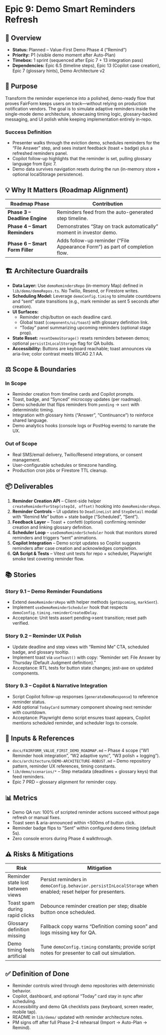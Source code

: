 # Epic 9: Demo Smart Reminders Refresh

## 🧭 Overview

- **Status:** Planned – Value-First Demo Phase 4 (“Remind”)
- **Priority:** P1 (visible demo moment after Auto-Plan)
- **Timebox:** 1 sprint (sequenced after Epic 7 + 13 integration pass)
- **Dependencies:** Epic 6.5 (timeline steps), Epic 13 (Copilot case creation), Epic 7 (glossary hints), Demo Architecture v2

## 🎯 Purpose

Transform the reminder experience into a polished, demo-ready flow that proves FairForm keeps users on track—without relying on production notification vendors. The goal is to simulate adaptive reminders inside the single-mode demo architecture, showcasing timing logic, glossary-backed messaging, and UI polish while keeping implementation entirely in-repo.

### Success Definition

- Presenter walks through the eviction demo, schedules reminders for the “File Answer” step, and sees instant feedback (toast + badge) plus a refreshed reminders panel.
- Copilot follow-up highlights that the reminder is set, pulling glossary language from Epic 7.
- Demo data survives navigation resets during the run (in-memory store + optional localStorage persistence).

## 💡 Why It Matters (Roadmap Alignment)

| Roadmap Phase | Contribution |
| ------------- | ------------ |
| **Phase 3 – Deadline Engine** | Reminders feed from the auto-generated step timeline. |
| **Phase 4 – Smart Reminders** | Demonstrates “Stay on track automatically” moment in investor demo. |
| **Phase 6 – Smart Form Filler** | Adds follow-up reminder (“File Appearance Form”) as part of completion flow. |

## 🏗️ Architecture Guardrails

- **Data Layer:** Use `demoRemindersRepo` (in-memory Map) defined in `lib/demo/demoRepos.ts`. No Twilio, Resend, or Firestore writes.
- **Scheduling Model:** Leverage `demoConfig.timing` to simulate countdowns and “sent” state transitions (e.g., mark reminder as sent 5 seconds after creation).
- **UI Surfaces:** 
  - Reminder chip/button on each deadline card.
  - Global toast (`components/ui/toast`) with glossary definition link.
  - “Today” panel summarizing upcoming reminders (optional stage prop).
- **State Reset:** `resetDemoStorage()` resets reminders between demos; optional `persistInLocalStorage` flag for QA builds.
- **Accessibility:** Buttons are keyboard reachable; toast announces via aria-live; color contrast meets WCAG 2.1 AA.

## ⚖️ Scope & Boundaries

### In Scope
- Reminder creation from timeline cards and Copilot prompts.
- Toast, badge, and “Synced” microcopy updates (per roadmap).
- Demo scheduler that flips reminders from `pending` → `sent` with deterministic timing.
- Integration with glossary hints (“Answer”, “Continuance”) to reinforce shared language.
- Demo analytics hooks (console logs or PostHog events) to narrate the UX.

### Out of Scope
- Real SMS/email delivery, Twilio/Resend integrations, or consent management.
- User-configurable schedules or timezone handling.
- Production cron jobs or Firestore TTL cleanup.

## 📦 Deliverables

1. **Reminder Creation API** – Client-side helper `createReminderForStep(stepId, offset)` hooking into `demoRemindersRepo`.
2. **Reminder Controls** – UI updates to `DeadlineList` and `StepDetail` modal with “Remind Me” button + state badge (“Scheduled”, “Sent”).
3. **Feedback Layer** – Toast + confetti (optional) confirming reminder creation and linking glossary definition.
4. **Scheduler Loop** – `useDemoReminderScheduler` hook that monitors stored reminders and triggers “sent” animations.
5. **Copilot Integration** – Demo script updates so Copilot suggests reminders after case creation and acknowledges completion.
6. **QA Script & Tests** – Vitest unit tests for repo + scheduler, Playwright smoke test covering reminder flow.

## 📚 Stories

### Story 9.1 – Demo Reminder Foundations
- Extend `demoRemindersRepo` with helper methods (`getUpcoming`, `markSent`).
- Implement `useDemoReminderScheduler` hook that respects `demoConfig.timing.reminderCreatedDelay`.
- Acceptance: Unit tests assert pending→sent transition; reset path verified.

### Story 9.2 – Reminder UX Polish
- Update deadline and step views with “Remind Me” CTA, scheduled badge, and glossary tooltip.
- Implement toast via `useToast()` with copy: “Reminder set: File Answer by Thursday (Default Judgment definition).”
- Acceptance: RTL tests for button state changes; jest-axe on updated components.

### Story 9.3 – Copilot & Narrative Integration
- Script Copilot follow-up responses (`generateDemoResponse`) to reference reminder status.
- Add optional `TodayCard` summary component showing next reminder with countdown.
- Acceptance: Playwright demo script ensures toast appears, Copilot mentions scheduled reminder, and scheduler logs to console.

## 🔗 Inputs & References

- `docs/FAIRFORM_VALUE_FIRST_DEMO_ROADMAP.md` – Phase 4 scope (“W1 Reminder hook integration”, “W2 adaptive sync”, “W3 polish + logging”).
- `docs/architecture/DEMO-ARCHITECTURE-ROBUST.md` – Demo repository pattern, reminder UX references, timing constants.
- `lib/demo/scenarios/*` – Step metadata (deadlines + glossary keys) that feed reminders.
- Epic 7 PRD – glossary alignment for reminder copy.

## 📊 Metrics

- Demo QA run: 100% of scripted reminder actions succeed without page refresh or manual fixes.
- Toast seen & aria-announced within <500ms of button click.
- Reminder badge flips to “Sent” within configured demo timing (default 5s).
- Zero console errors during Phase 4 walkthrough.

## ⚠️ Risks & Mitigations

| Risk | Mitigation |
| ---- | ---------- |
| Reminder state lost between views | Persist reminders in `demoConfig.behavior.persistInLocalStorage` when enabled; reset helper for presenters. |
| Toast spam during rapid clicks | Debounce reminder creation per step; disable button once scheduled. |
| Glossary definition missing | Fallback copy warns “Definition coming soon” and logs missing key for QA. |
| Demo timing feels artificial | Tune `demoConfig.timing` constants; provide script notes for presenter to call out simulation. |

## ✅ Definition of Done

- Reminder controls wired through demo repositories with deterministic behavior.
- Copilot, dashboard, and optional “Today” card stay in sync after scheduling.
- Accessibility and demo QA checklists pass (keyboard, screen reader, mobile tap).
- README in `lib/demo/` updated with reminder architecture notes.
- PM signs off after full Phase 2–4 rehearsal (Import → Auto-Plan → Remind).
